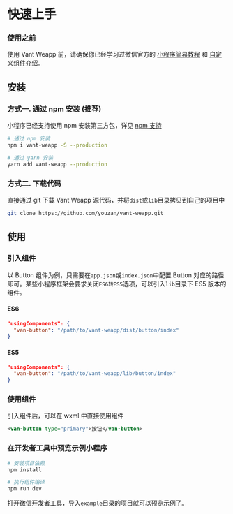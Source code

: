 # 快速上手

### 使用之前

使用 Vant Weapp 前，请确保你已经学习过微信官方的 [小程序简易教程](https://mp.weixin.qq.com/debug/wxadoc/dev/) 和 [自定义组件介绍](https://developers.weixin.qq.com/miniprogram/dev/framework/custom-component/)。

## 安装

### 方式一. 通过 npm 安装 (推荐)

小程序已经支持使用 npm 安装第三方包，详见 [npm 支持](https://developers.weixin.qq.com/miniprogram/dev/devtools/npm.html?search-key=npm)

```bash
# 通过 npm 安装
npm i vant-weapp -S --production

# 通过 yarn 安装
yarn add vant-weapp --production
```

### 方式二. 下载代码

直接通过 git 下载 Vant Weapp 源代码，并将`dist`或`lib`目录拷贝到自己的项目中
```bash
git clone https://github.com/youzan/vant-weapp.git
```

## 使用

### 引入组件

以 Button 组件为例，只需要在`app.json`或`index.json`中配置 Button 对应的路径即可。某些小程序框架会要求关闭`ES6转ES5`选项，可以引入`lib`目录下 ES5 版本的组件。

#### ES6
```json
"usingComponents": {
  "van-button": "/path/to/vant-weapp/dist/button/index"
}
```

#### ES5
```json
"usingComponents": {
  "van-button": "/path/to/vant-weapp/lib/button/index"
}
```

### 使用组件

引入组件后，可以在 wxml 中直接使用组件

```xml
<van-button type="primary">按钮</van-button>
```

### 在开发者工具中预览示例小程序

```bash
# 安装项目依赖
npm install

# 执行组件编译
npm run dev
```

打开[微信开发者工具](https://mp.weixin.qq.com/debug/wxadoc/dev/devtools/download.html)，导入`example`目录的项目就可以预览示例了。

